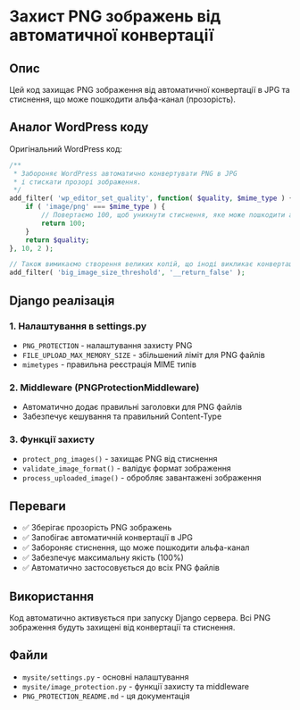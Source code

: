 # Захист PNG зображень від автоматичної конвертації

## Опис
Цей код захищає PNG зображення від автоматичної конвертації в JPG та стиснення, що може пошкодити альфа-канал (прозорість).

## Аналог WordPress коду
Оригінальний WordPress код:
```php
/**
 * Забороняє WordPress автоматично конвертувати PNG в JPG
 * і стискати прозорі зображення.
 */
add_filter( 'wp_editor_set_quality', function( $quality, $mime_type ) {
    if ( 'image/png' === $mime_type ) {
        // Повертаємо 100, щоб уникнути стиснення, яке може пошкодити альфа-канал
        return 100;
    }
    return $quality;
}, 10, 2 );

// Також вимикаємо створення великих копій, що іноді викликає конвертацію
add_filter( 'big_image_size_threshold', '__return_false' );
```

## Django реалізація

### 1. Налаштування в settings.py
- `PNG_PROTECTION` - налаштування захисту PNG
- `FILE_UPLOAD_MAX_MEMORY_SIZE` - збільшений ліміт для PNG файлів
- `mimetypes` - правильна реєстрація MIME типів

### 2. Middleware (PNGProtectionMiddleware)
- Автоматично додає правильні заголовки для PNG файлів
- Забезпечує кешування та правильний Content-Type

### 3. Функції захисту
- `protect_png_images()` - захищає PNG від стиснення
- `validate_image_format()` - валідує формат зображення
- `process_uploaded_image()` - обробляє завантажені зображення

## Переваги
- ✅ Зберігає прозорість PNG зображень
- ✅ Запобігає автоматичній конвертації в JPG
- ✅ Забороняє стиснення, що може пошкодити альфа-канал
- ✅ Забезпечує максимальну якість (100%)
- ✅ Автоматично застосовується до всіх PNG файлів

## Використання
Код автоматично активується при запуску Django сервера. Всі PNG зображення будуть захищені від конвертації та стиснення.

## Файли
- `mysite/settings.py` - основні налаштування
- `mysite/image_protection.py` - функції захисту та middleware
- `PNG_PROTECTION_README.md` - ця документація
